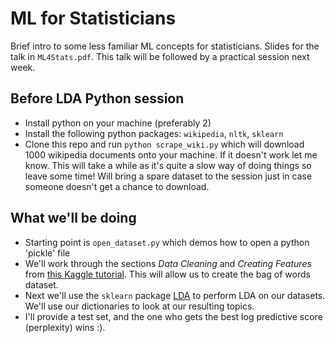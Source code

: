 # ML for Statisticians

Brief intro to some less familiar ML concepts for statisticians. Slides for the talk in `ML4Stats.pdf`. This talk will be followed by a practical session next week.

## Before LDA Python session

- Install python on your machine (preferably 2)
- Install the following python packages: `wikipedia`, `nltk`, `sklearn`
- Clone this repo and run `python scrape_wiki.py` which will download 1000 wikipedia documents onto your machine. If it doesn't work let me know. This will take a while as it's quite a slow way of doing things so leave some time! Will bring a spare dataset to the session just in case someone doesn't get a chance to download.

## What we'll be doing

- Starting point is `open_dataset.py` which demos how to open a python 'pickle' file
- We'll work through the sections *Data Cleaning* and *Creating Features* from [this Kaggle tutorial](https://www.kaggle.com/c/word2vec-nlp-tutorial#part-1-for-beginners-bag-of-words). This will allow us to create the bag of words dataset.
- Next we'll use the `sklearn` package [LDA](http://scikit-learn.org/stable/modules/generated/sklearn.decomposition.LatentDirichletAllocation.html) to perform LDA on our datasets. We'll use our dictionaries to look at our resulting topics.
- I'll provide a test set, and the one who gets the best log predictive score (perplexity) wins :).
